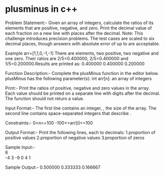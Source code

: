 # plusminus in c++
Problem Statement:-
Given an array of integers, calculate the ratios of its elements that are positive, negative, and zero. Print the decimal value of each fraction on a new line with  places after the decimal.
Note: This challenge introduces precision problems. The test cases are scaled to six decimal places, though answers with absolute error of up to  are acceptable.

Example
arr=[1,1,0,-1,-1]
There are  elements, two positive, two negative and one zero. Their ratios are 2/5=0.400000, 2/5=0.400000 and 1/5=0.200000.Results are printed as:
0.400000
0.400000
0.200000

Function Description:-
Complete the plusMinus function in the editor below.
plusMinus has the following parameter(s):
int arr[n]: an array of integers

Print:-
Print the ratios of positive, negative and zero values in the array. Each value should be printed on a separate line with  digits after the decimal. The function should not return a value.

Input Format:-
The first line contains an integer, , the size of the array.
The second line contains  space-separated integers that describe .

Constraints:-
0<n<=100
-100<=arr[i]<=100

Output Format:-
Print the following  lines, each to  decimals:
1.proportion of positive values
2.proportion of negative values
3.proportion of zeros

Sample Input:-         
6               
-4 3 -9 0 4 1   

Sample Output:-
0.500000
0.333333
0.166667
